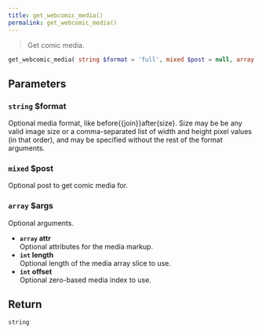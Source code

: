```yaml
---
title: get_webcomic_media()
permalink: get_webcomic_media()
---
```


> Get comic media.

```php
get_webcomic_media( string $format = 'full', mixed $post = null, array $args = [] ) : string
```

## Parameters

### `string` $format
Optional media format, like before{{join}}after{size}.
Size may be be any valid image size or a
comma-separated list of width and height pixel values
(in that order), and may be specified without the rest
of the format arguments.

### `mixed` $post
Optional post to get comic media for.

### `array` $args
Optional arguments.

- **`array` attr**  
Optional attributes for the media markup.
- **`int` length**  
Optional length of the media array slice to use.
- **`int` offset**  
Optional zero-based media index to use.

## Return

`string`
